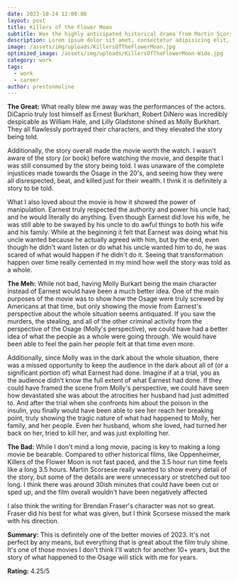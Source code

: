 ```yaml
---
date: 2023-10-24 12:00:00
layout: post
title: Killers of the Flower Moon
subtitle: Was the highly anticipated historical drama from Martin Scorsese worth the watch? Yes!
description: Lorem ipsum dolor sit amet, consectetur adipisicing elit, sed do eiusmod tempor incididunt ut labore et dolore magna aliqua.
image: /assets/img/uploads/KillersOfTheFlowerMoon.jpg
optimized_image: /assets/img/uploads/KillersOfTheFlowerMoon-Wide.jpg
category: work
tags:
  - work
  - career
author: prestonmoline
---
```


**The Great:**
What really blew me away was the performances of the actors. DiCaprio truly lost himself as Ernest Burkhart, Robert DiNero was incredibly despicable as William Hale, and Lilly Gladstone shined as Molly Burkhart. They all flawlessly portrayed their characters, and they elevated the story being told.


Additionally, the story overall made the movie worth the watch. I wasn't aware of the story (or book) before watching the movie, and despite that I was still consumed by the story being told. I was unaware of the complete injustices made towards the Osage in the 20's, and seeing how they were all disrespected, beat, and killed just for their wealth. I think it is definitely a story to be told.


What I also loved about the movie is how it showed the power of manipulation. Earnest truly respected the authority and power his uncle had, and he would literally do anything. Even though Earnest did love his wife, he was still able to be swayed by his uncle to do awful things to both his wife and his family. While at the beginning it felt that Earnest was doing what his uncle wanted because he actually agreed with him, but by the end, even though he didn't want listen or do what his uncle wanted him to do, he was scared of what would happen if he didn't do it. Seeing that transformation happen over time really cemented in my mind how well the story was told as a whole.


**The Meh:**
While not bad, having Molly Burkart being the main character instead of Earnest would have been a much better idea. One of the main purposes of the movie was to show how the Osage were truly screwed by Americans at that time, but only showing the movie from Earnest's perspective about the whole situation seems antiquated. If you saw the murders, the stealing, and all of the other criminal activity from the perspective of the Osage (Molly's perspective), we could have had a better idea of what the people as a whole were going through. We would have been able to feel the pain her people felt at that time even more.


Additionally, since Molly was in the dark about the whole situation, there was a missed opportunity to keep the audience in the dark about all of (or a significant portion of) what Earnest had done. Imagine if at a trial, you as the audience didn't know the full extent of what Earnest had done. If they could have framed the scene from Molly's perspective, we could have seen how devastated she was about the atrocities her husband had just admitted to. And after the trial when she confronts him about the poison in the insulin, you finally would have been able to see her reach her breaking point, truly showing the tragic nature of what had happened to Molly, her family, and her people. Even her husband, whom she loved, had turned her back on her, tried to kill her, and was just exploiting her.


**The Bad:**
While I don't mind a long movie, pacing is key to making a long movie be bearable. Compared to other historical films, like Oppenheimer, Killers of the Flower Moon is not fast paced, and the 3.5 hour run time feels like a long 3.5 hours. Martin Scorsese really wanted to show every detail of the story, but some of the details are were unnecessary or stretched out too long. I think there was around 30ish minutes that could have been cut or sped up, and the film overall wouldn't have been negatively affected


I also think the writing for Brendan Fraser's character was not so great. Fraser did his best for what was given, but I think Scorsese missed the mark with his direction.


**Summary:**
This is definitely one of the better movies of 2023. It's not perfect by any means, but everything that is great about the film truly shine. It's one of those movies I don't think I'll watch for another 10+ years, but the story of what happened to the Osage will stick with me for years.


**Rating:**
4.25/5
